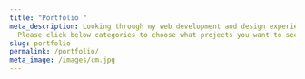 ```yaml
---
title: "Portfolio "
meta_description: Looking through my web development and design experiences.
  Please click below categories to choose what projects you want to see.
slug: portfolio
permalink: /portfolio/
meta_image: /images/cm.jpg
---
```

